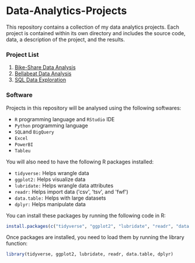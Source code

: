 # Data-Analytics-Projects

This repository contains a collection of my data analytics projects. Each project is contained within its own directory and includes the source code, data, a description of the project, and the results.

### Project List
1. [Bike-Share Data Analysis](https://github.com/saltwatersardine/Data-Analytics-Projects/blob/main/Bike_Share_Data_Analysis_Case_Study_Using_R.md)
2. [Bellabeat Data Analysis](https://github.com/saltwatersardine/Data-Analytics-Projects/blob/main/Bellabeat_Data_Analysis_Using_R.md)
3. [SQL Data Exploration](https://github.com/saltwatersardine/Data-Analytics-Projects/blob/main/SQL_Data_Exploration.md)


### Software

Projects in this repository will be analysed using the following softwares:

- `R` programming language and `RStudio` IDE
- `Python` programming language
- `SQL`and `BigQuery`
- `Excel`
- `PowerBI`
- `Tableu`

You will also need to have the following R packages installed:

- `tidyverse:` Helps wrangle data
- `ggplot2:` Helps visualize data
- `lubridate:` Helps wrangle data attributes
- `readr:` Helps import data ('csv', 'tsv', and 'fwf')
- `data.table:` Helps with large datasets
- `dplyr:` Helps manipulate data


You can install these packages by running the following code in R:

```r
install.packages(c("tidyverse", "ggplot2", "lubridate", "readr", "data.table", "dplyr"))
```

Once packages are installed, you need to load them by running the library function:

```r
library(tidyverse, ggplot2, lubridate, readr, data.table, dplyr)
```
